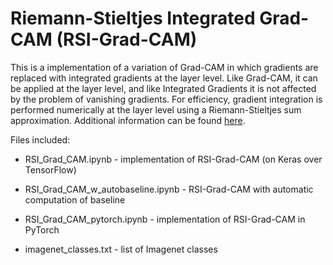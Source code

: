 # Riemann-Stieltjes Integrated Grad-CAM (RSI-Grad-CAM)

This is a implementation of a variation of Grad-CAM in which gradients are replaced with integrated gradients at the layer level. Like Grad-CAM, it can be applied at the layer level, and like Integrated Gradients it is not affected by the problem of vanishing gradients. For efficiency, gradient integration is performed numerically at the layer level using a Riemann-Stieltjes sum approximation. Additional information can be found [here](https://arxiv.org/abs/2205.10900). 

Files included:

- RSI_Grad_CAM.ipynb - implementation of RSI-Grad-CAM (on Keras over TensorFlow)

- RSI_Grad_CAM_w_autobaseline.ipynb - RSI-Grad-CAM with automatic computation of baseline

- RSI_Grad_CAM_pytorch.ipynb - implementation of RSI-Grad-CAM in PyTorch

- imagenet_classes.txt - list of Imagenet classes

